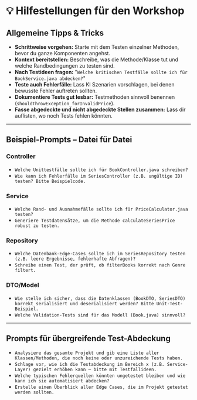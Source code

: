 # 💡 Hilfestellungen für den Workshop

## **Allgemeine Tipps & Tricks**

- **Schrittweise vorgehen:** Starte mit dem Testen einzelner Methoden, bevor du ganze Komponenten angehst.
- **Kontext bereitstellen:** Beschreibe, was die Methode/Klasse tut und welche Randbedingungen zu testen sind.
- **Nach Testideen fragen:** "`Welche kritischen Testfälle sollte ich für BookService.java abdecken?`"
- **Teste auch Fehlerfälle:** Lass KI Szenarien vorschlagen, bei denen bewusste Fehler auftreten sollten.
- **Dokumentiere Tests gut lesbar:** Testmethoden sinnvoll benennen (`shouldThrowException_forInvalidPrice`).
- **Fasse abgedeckte und nicht abgedeckte Stellen zusammen:** Lass dir auflisten, wo noch Tests fehlen könnten.

---

## Beispiel-Prompts – Datei für Datei

### **Controller**

- `Welche Unittestfälle sollte ich für BookController.java schreiben?`
- `Wie kann ich Fehlerfälle im SeriesController (z.B. ungültige ID) testen? Bitte Beispielcode.`

### **Service**

- `Welche Rand- und Ausnahmefälle sollte ich für PriceCalculator.java testen?`
- `Generiere Testdatensätze, um die Methode calculateSeriesPrice robust zu testen.`

### **Repository**

- `Welche Datenbank-Edge-Cases sollte ich im SeriesRepository testen (z.B. leere Ergebnisse, fehlerhafte Abfragen)?`
- `Schreibe einen Test, der prüft, ob filterBooks korrekt nach Genre filtert.`

### **DTO/Model**

- `Wie stelle ich sicher, dass die Datenklassen (BookDTO, SeriesDTO) korrekt serialisiert und deserialisiert werden? Bitte Unit-Test-Beispiel.`
- `Welche Validation-Tests sind für das Modell (Book.java) sinnvoll?`

---

## **Prompts für übergreifende Test-Abdeckung**

- `Analysiere das gesamte Projekt und gib eine Liste aller Klassen/Methoden, die noch keine oder unzureichende Tests haben.`
- `Schlage vor, wie ich die Testabdeckung im Bereich x (z.B. Service-Layer) gezielt erhöhen kann – bitte mit Testfallideen.`
- `Welche typischen Fehlerquellen könnten ungetestet bleiben und wie kann ich sie automatisiert abdecken?`
- `Erstelle einen Überblick aller Edge Cases, die im Projekt getestet werden sollten.`
